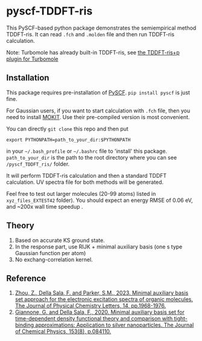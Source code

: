 # pyscf-TDDFT-ris
This PySCF-based python package demonstrates the semiempirical method TDDFT-ris.
It can read `.fch` and `.molden` file and then run TDDFT-ris calculation.

Note: Turbomole has already built-in TDDFT-ris, see [the TDDFT-ris+p plugin for Turbomole](https://github.com/John-zzh/TDDFT-ris)

## Installation
This package requires pre-installation of [PySCF](https://github.com/pyscf/pyscf). `pip install pyscf` is just fine.

For Gaussian users, if you want to start calculation with `.fch` file, then you need to install [MOKIT](https://gitlab.com/jxzou/mokit). Use their pre-compiled version is most convenient.



You can directly `git clone` this repo and then put
```
export PYTHONPATH=path_to_your_dir:$PYTHONPATH
```
in your `~/.bash_profile` or `~/.bashrc` file to 'install' this package. `path_to_your_dir` is the path to the root directory where you can see `/pyscf_TDDFT_ris/` folder.




It will perform TDDFT-ris calculation and then a standard TDDFT calculation. UV spectra file for both methods will be generated.

Feel free to test out larger molecules (20-99 atoms) listed in `xyz_files_EXTEST42` folder). You should expect an energy RMSE of 0.06 eV, and ~200x wall time speedup .

## Theory
1. Based on accurate KS ground state.
1. In the response part, use RIJK + minimal auxiliary basis (one s type Gaussian function per atom)
2. No exchang-correlation kernel.

## Reference
1. [Zhou, Z., Della Sala, F. and Parker, S.M., 2023. Minimal auxiliary basis set approach for the electronic excitation spectra of organic molecules. The Journal of Physical Chemistry Letters, 14, pp.1968-1976.](https://pubs.acs.org/doi/10.1021/acs.jpclett.2c03698)
2. [Giannone, G. and Della Sala, F., 2020. Minimal auxiliary basis set for time-dependent density functional theory and comparison with tight-binding approximations: Application to silver nanoparticles. The Journal of Chemical Physics, 153(8), p.084110.](https://doi.org/10.1063/5.0020545)
